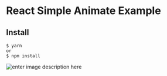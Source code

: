 # React Simple Animate Example

## Install

    $ yarn
    or
    $ npm install

![enter image description here](https://github.com/bluebill1049/react-simple-animate/blob/feature/example-readme-update/example/screenShot.png=250x)